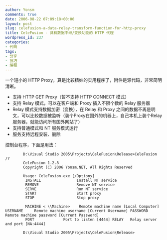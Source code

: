 ```yaml
---
author: Yonsm
comments: true
date: 2006-08-22 07:09:18+00:00
layout: post
slug: celefusion-a-data-relay-transform-function-for-http-proxy
title: CeleFusion - 具有数据中继/变换功能的 HTTP 代理
wordpress_id: 237
categories:
- 代码
tags:
- 分享
- 技巧
- 编程
---
```


一个短小的 HTTP Proxy，算是比较精妙的实用程序了，附件是源代码，非常简明清晰。

*  支持 HTTP GET Proxy（暂不支持 HTTP CONNECT 模式）
*  支持 Relay 模式，可以在客户端和 Proxy 插入不限个数的 Relay 服务器
*  Relay 模式支持数据加密（变换），在 Relay 和 Proxy 之间的数据不再是明文，可以比较数据被监听（装个Proxy在国外的机器上，自己本机上装个Relay服务器，就能访问所有国外网站了）
*  支持普通模式和 NT 服务模式运行
*  服务支持远程安装、删除

控制台程序，下面是用法：

			D:\Visual Studio 2005\Projects\CeleFusion\Release>CeleFusion /?
			CeleFusion 1.2.8
			Copyright (C) 2006 Yonsm.NET, All Rights Reserved

			Usage: CeleFusion.exe [/Options]
			 INSTALL                Install NT service
			 REMOVE                 Remove NT service
			 SERVE                  Run NT service
			 START                  Start proxy
			 STOP                   Stop proxy

			 MACHINE < \\Machine>    Remote machine name [Local Computer] USERNAME     Remote machine username [Current Username] PASSWORD     Remote machine password [Current Password]
			 PORT             Port to listen [4444] RELAY   Relay server and port [NA:4444]

			D:\Visual Studio 2005\Projects\CeleFusion\Release>
